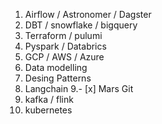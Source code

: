 1. Airflow / Astronomer / Dagster
2. DBT / snowflake / bigquery
3. Terraform / pulumi
4. Pyspark / Databrics
5. GCP / AWS / Azure
6. Data modelling
7. Desing Patterns
8. Langchain
9.- [x] Mars Git
10. kafka / flink
11. kubernetes
